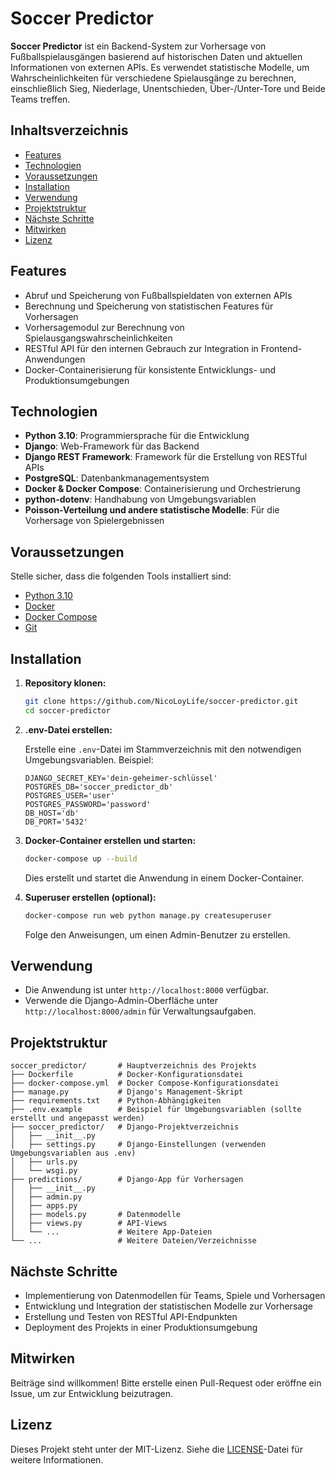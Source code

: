 # Soccer Predictor

**Soccer Predictor** ist ein Backend-System zur Vorhersage von Fußballspielausgängen basierend auf historischen Daten und aktuellen Informationen von externen APIs. Es verwendet statistische Modelle, um Wahrscheinlichkeiten für verschiedene Spielausgänge zu berechnen, einschließlich Sieg, Niederlage, Unentschieden, Über-/Unter-Tore und Beide Teams treffen.

## **Inhaltsverzeichnis**

- [Features](#features)
- [Technologien](#technologien)
- [Voraussetzungen](#voraussetzungen)
- [Installation](#installation)
- [Verwendung](#verwendung)
- [Projektstruktur](#projektstruktur)
- [Nächste Schritte](#nächste-schritte)
- [Mitwirken](#mitwirken)
- [Lizenz](#lizenz)

## **Features**

- Abruf und Speicherung von Fußballspieldaten von externen APIs
- Berechnung und Speicherung von statistischen Features für Vorhersagen
- Vorhersagemodul zur Berechnung von Spielausgangswahrscheinlichkeiten
- RESTful API für den internen Gebrauch zur Integration in Frontend-Anwendungen
- Docker-Containerisierung für konsistente Entwicklungs- und Produktionsumgebungen

## **Technologien**

- **Python 3.10**: Programmiersprache für die Entwicklung
- **Django**: Web-Framework für das Backend
- **Django REST Framework**: Framework für die Erstellung von RESTful APIs
- **PostgreSQL**: Datenbankmanagementsystem
- **Docker & Docker Compose**: Containerisierung und Orchestrierung
- **python-dotenv**: Handhabung von Umgebungsvariablen
- **Poisson-Verteilung und andere statistische Modelle**: Für die Vorhersage von Spielergebnissen

## **Voraussetzungen**

Stelle sicher, dass die folgenden Tools installiert sind:

- [Python 3.10](https://www.python.org/)
- [Docker](https://www.docker.com/)
- [Docker Compose](https://docs.docker.com/compose/install/)
- [Git](https://git-scm.com/)

## **Installation**

1. **Repository klonen:**

   ```bash
   git clone https://github.com/NicoLoyLife/soccer-predictor.git
   cd soccer-predictor
   ```

2. **.env-Datei erstellen:**

   Erstelle eine `.env`-Datei im Stammverzeichnis mit den notwendigen Umgebungsvariablen. Beispiel:

   ```plaintext
   DJANGO_SECRET_KEY='dein-geheimer-schlüssel'
   POSTGRES_DB='soccer_predictor_db'
   POSTGRES_USER='user'
   POSTGRES_PASSWORD='password'
   DB_HOST='db'
   DB_PORT='5432'
   ```

3. **Docker-Container erstellen und starten:**

   ```bash
   docker-compose up --build
   ```

   Dies erstellt und startet die Anwendung in einem Docker-Container.

4. **Superuser erstellen (optional):**

   ```bash
   docker-compose run web python manage.py createsuperuser
   ```

   Folge den Anweisungen, um einen Admin-Benutzer zu erstellen.

## **Verwendung**

- Die Anwendung ist unter `http://localhost:8000` verfügbar.
- Verwende die Django-Admin-Oberfläche unter `http://localhost:8000/admin` für Verwaltungsaufgaben.

## **Projektstruktur**

```plaintext
soccer_predictor/       # Hauptverzeichnis des Projekts
├── Dockerfile          # Docker-Konfigurationsdatei
├── docker-compose.yml  # Docker Compose-Konfigurationsdatei
├── manage.py           # Django's Management-Skript
├── requirements.txt    # Python-Abhängigkeiten
├── .env.example        # Beispiel für Umgebungsvariablen (sollte erstellt und angepasst werden)
├── soccer_predictor/   # Django-Projektverzeichnis
│   ├── __init__.py
│   ├── settings.py     # Django-Einstellungen (verwenden Umgebungsvariablen aus .env)
│   ├── urls.py
│   └── wsgi.py
├── predictions/        # Django-App für Vorhersagen
│   ├── __init__.py
│   ├── admin.py
│   ├── apps.py
│   ├── models.py       # Datenmodelle
│   ├── views.py        # API-Views
│   └── ...             # Weitere App-Dateien
└── ...                 # Weitere Dateien/Verzeichnisse
```

## **Nächste Schritte**

- Implementierung von Datenmodellen für Teams, Spiele und Vorhersagen
- Entwicklung und Integration der statistischen Modelle zur Vorhersage
- Erstellung und Testen von RESTful API-Endpunkten
- Deployment des Projekts in einer Produktionsumgebung

## **Mitwirken**

Beiträge sind willkommen! Bitte erstelle einen Pull-Request oder eröffne ein Issue, um zur Entwicklung beizutragen.

## **Lizenz**

Dieses Projekt steht unter der MIT-Lizenz. Siehe die [LICENSE](LICENSE)-Datei für weitere Informationen.
